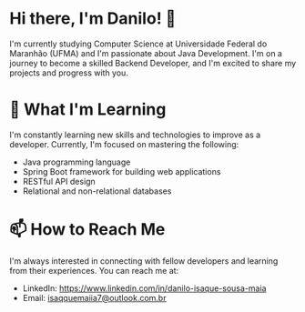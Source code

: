 # Hi there, I'm Danilo! 👋

I'm currently studying Computer Science at Universidade Federal do Maranhão (UFMA) and I'm passionate about Java Development. I'm on a journey to become a skilled Backend Developer, and I'm excited to share my projects and progress with you.

# 🌱 What I'm Learning

I'm constantly learning new skills and technologies to improve as a developer. Currently, I'm focused on mastering the following:

   - Java programming language
   - Spring Boot framework for building web applications
   - RESTful API design
   - Relational and non-relational databases

# 📫 How to Reach Me

I'm always interested in connecting with fellow developers and learning from their experiences. You can reach me at:

   - LinkedIn: https://www.linkedin.com/in/danilo-isaque-sousa-maia
   - Email: isaqquemaiia7@outlook.com.br

